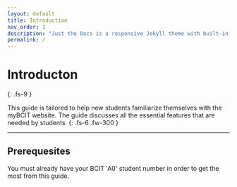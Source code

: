```yaml
---
layout: default
title: Introduction
nav_order: 1
description: "Just the Docs is a responsive Jekyll theme with built-in search that is easily customizable and hosted on GitHub Pages."
permalink: /
---
```


# Introducton
{: .fs-9 }

This guide is tailored to help new students familiarize themselves with the myBCIT website. The guide discusses all the essential features that are needed by students.
{: .fs-6 .fw-300 }


---

## Prerequesites

You must already have your BCIT 'A0' student number in order to get the most from this guide.